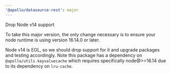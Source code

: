 ```yaml
---
'@apollo/datasource-rest': major
---
```


Drop Node v14 support

To take this major version, the only change necessary is to ensure your node runtime is using version 16.14.0 or later.

Node v14 is EOL, so we should drop support for it and upgrade packages and testing accordingly. Note this package has a dependency on `@apollo/utils.keyvaluecache` which requires specifically node@>=16.14 due to its dependency on `lru-cache`.
